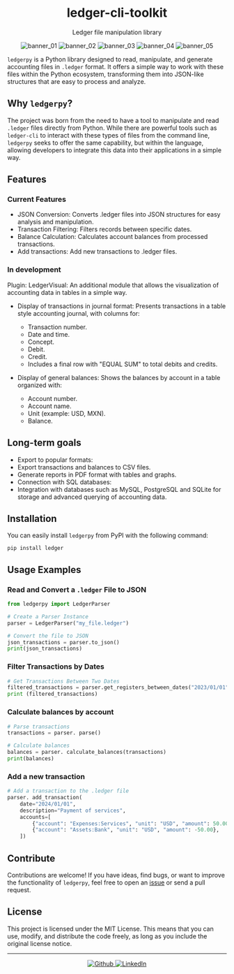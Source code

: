 <h1 align="center" >ledger-cli-toolkit</h1>

<p align="center">Ledger file manipulation library</p>

<p align="center">
 <img alt="banner_01" src="https://img.shields.io/github/last-commit/EddyBel/Ledgerpy?color=%23AED6F1&style=for-the-badge" />
 <img alt="banner_02" src="https://img.shields.io/github/license/EddyBel/Ledgerpy?color=%23EAECEE&style=for-the-badge" />
 <img alt="banner_03" src="https://img.shields.io/github/languages/top/EddyBel/Ledgerpy?color=%23F9E79F&style=for-the-badge" />
 <img alt="banner_04" src="https://img.shields.io/github/languages/count/EddyBel/Ledgerpy?color=%23ABEBC6&style=for-the-badge" />
 <img alt="banner_05" src="https://img.shields.io/github/languages/code-size/EddyBel/Ledgerpy?color=%23F1948A&style=for-the-badge" />
</p>


`ledgerpy` is a Python library designed to read, manipulate, and generate accounting files in `.ledger` format. It offers a simple way to work with these files within the Python ecosystem, transforming them into JSON-like structures that are easy to process and analyze.

## Why `ledgerpy`?

The project was born from the need to have a tool to manipulate and read `.ledger` files directly from Python. While there are powerful tools such as `ledger-cli` to interact with these types of files from the command line, `ledgerpy` seeks to offer the same capability, but within the language, allowing developers to integrate this data into their applications in a simple way.

## Features

### Current Features

- JSON Conversion: Converts .ledger files into JSON structures for easy analysis and manipulation.
- Transaction Filtering: Filters records between specific dates.
- Balance Calculation: Calculates account balances from processed transactions.
- Add transactions: Add new transactions to .ledger files.

### In development
Plugin: LedgerVisual: An additional module that allows the visualization of accounting data in tables in a simple way.

- Display of transactions in journal format: Presents transactions in a table style accounting journal, with columns for:
  - Transaction number.
  - Date and time.
  - Concept.
  - Debit.
  - Credit.
  - Includes a final row with "EQUAL SUM" to total debits and credits.

- Display of general balances: Shows the balances by account in a table organized with:
  - Account number.
  - Account name.
  - Unit (example: USD, MXN).
  - Balance.

## Long-term goals
- Export to popular formats:
- Export transactions and balances to CSV files.
- Generate reports in PDF format with tables and graphs.
- Connection with SQL databases:
- Integration with databases such as MySQL, PostgreSQL and SQLite for storage and advanced querying of accounting data.

## Installation

You can easily install `ledgerpy` from PyPI with the following command:

```tap
pip install ledger
```

## Usage Examples

### Read and Convert a `.ledger` File to JSON

```python
from ledgerpy import LedgerParser

# Create a Parser Instance
parser = LedgerParser("my_file.ledger")

# Convert the file to JSON
json_transactions = parser.to_json()
print(json_transactions)
```

### Filter Transactions by Dates

```python
# Get Transactions Between Two Dates
filtered_transactions = parser.get_registers_between_dates("2023/01/01", "2023/12/31")
print (filtered_transactions)
```

### Calculate balances by account

```python
# Parse transactions
transactions = parser. parse()

# Calculate balances
balances = parser. calculate_balances(transactions)
print(balances)
```

### Add a new transaction

```python
# Add a transaction to the .ledger file
parser. add_transaction(
    date="2024/01/01",
    description="Payment of services",
    accounts=[
        {"account": "Expenses:Services", "unit": "USD", "amount": 50.00},
        {"account": "Assets:Bank", "unit": "USD", "amount": -50.00},
    ])
```

## Contribute

Contributions are welcome! If you have ideas, find bugs, or want to improve the functionality of `ledgerpy`, feel free to open an [issue](https://github.com/your-user/ledgerpy/issues) or send a pull request.

## License

This project is licensed under the MIT License. This means that you can use, modify, and distribute the code freely, as long as you include the original license notice.

---

<p align="center">
  <a href="https://github.com/EddyBel" target="_blank">
    <img alt="Github" src="https://img.shields.io/badge/GitHub-%2312100E.svg?&style=for-the-badge&logo=Github&logoColor=white" />
  </a>
  <a href="https://www.linkedin.com/in/eduardo-rangel-eddybel/" target="_blank">
    <img alt="LinkedIn" src="https://img.shields.io/badge/linkedin-%230077B5.svg?&style=for-the-badge&logo=linkedin&logoColor=white" />
  </a>
</p>
